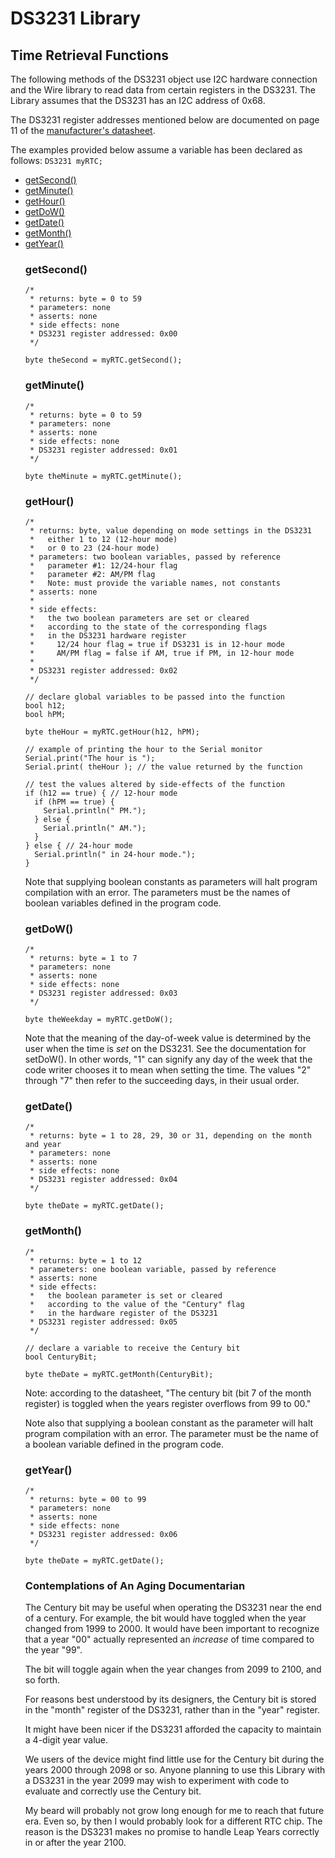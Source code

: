 # DS3231 Library
## Time Retrieval Functions
The following methods of the DS3231 object use I2C hardware connection and the Wire library to read data from certain registers in the DS3231. The Library assumes that the DS3231 has an I2C address of 0x68.

The DS3231 register addresses mentioned below are documented on page 11 of the [manufacturer's datasheet](https://datasheets.maximintegrated.com/en/ds/DS3231-DS3231S.pdf).

The examples provided below assume a variable has been declared as follows:
```DS3231 myRTC;```

<ul>
  <li><a href="#getSecond">getSecond&#40;&#41;</a></li>
  <li><a href="#getMinute">getMinute&#40;&#41;</a></li>
  <li><a href="#getHour">getHour&#40;&#41;</a></li>
  <li><a href="#getDow">getDoW&#40;&#41;</a></li>
  <li><a href="#getDate">getDate&#40;&#41;</a></li>
  <li><a href="#getMonth">getMonth&#40;&#41;</a></li>
  <li><a href="#getYear">getYear&#40;&#41;</a></li>

<h3 id="getSecond">getSecond&#40;&#41;</h3>

```
/*
 * returns: byte = 0 to 59
 * parameters: none
 * asserts: none
 * side effects: none
 * DS3231 register addressed: 0x00
 */

byte theSecond = myRTC.getSecond();
```

<h3 id="getMinute">getMinute&#40;&#41;</h3>

```
/*
 * returns: byte = 0 to 59
 * parameters: none
 * asserts: none
 * side effects: none
 * DS3231 register addressed: 0x01
 */

byte theMinute = myRTC.getMinute();
```

<h3 id="getHour">getHour&#40;&#41;</h3>

```
/*
 * returns: byte, value depending on mode settings in the DS3231
 *   either 1 to 12 (12-hour mode)
 *   or 0 to 23 (24-hour mode) 
 * parameters: two boolean variables, passed by reference
 *   parameter #1: 12/24-hour flag
 *   parameter #2: AM/PM flag
 *   Note: must provide the variable names, not constants
 * asserts: none
 *
 * side effects: 
 *   the two boolean parameters are set or cleared 
 *   according to the state of the corresponding flags 
 *   in the DS3231 hardware register
 *     12/24 hour flag = true if DS3231 is in 12-hour mode
 *     AM/PM flag = false if AM, true if PM, in 12-hour mode
 *
 * DS3231 register addressed: 0x02
 */

// declare global variables to be passed into the function
bool h12;
bool hPM;

byte theHour = myRTC.getHour(h12, hPM);

// example of printing the hour to the Serial monitor
Serial.print("The hour is ");
Serial.print( theHour ); // the value returned by the function

// test the values altered by side-effects of the function
if (h12 == true) { // 12-hour mode
  if (hPM == true) {
    Serial.println(" PM.");
  } else {
    Serial.println(" AM.");
  }
} else { // 24-hour mode
  Serial.println(" in 24-hour mode.");
}
```

Note that supplying boolean constants as parameters will halt program compilation with an error. The parameters must be the names of boolean variables defined in the program code.

<h3 id="getDoW">getDoW&#40;&#41;</h3>

```
/*
 * returns: byte = 1 to 7
 * parameters: none
 * asserts: none
 * side effects: none
 * DS3231 register addressed: 0x03
 */

byte theWeekday = myRTC.getDoW();
```

Note that the meaning of the day-of-week value is determined by the user when the time is *set* on the DS3231. See the documentation for setDoW(). In other words, "1" can signify any day of the week that the code writer chooses it to mean when setting the time. The values "2" through "7" then refer to the succeeding days, in their usual order.

<h3 id="getDate">getDate&#40;&#41;</h3>

```
/*
 * returns: byte = 1 to 28, 29, 30 or 31, depending on the month and year
 * parameters: none
 * asserts: none
 * side effects: none
 * DS3231 register addressed: 0x04
 */

byte theDate = myRTC.getDate();
```

<h3 id="getMonth">getMonth&#40;&#41;</h3>

```
/*
 * returns: byte = 1 to 12
 * parameters: one boolean variable, passed by reference
 * asserts: none
 * side effects: 
 *   the boolean parameter is set or cleared
 *   according to the value of the "Century" flag
 *   in the hardware register of the DS3231
 * DS3231 register addressed: 0x05
 */

// declare a variable to receive the Century bit
bool CenturyBit;

byte theDate = myRTC.getMonth(CenturyBit);
```

Note: according to the datasheet, "The century bit (bit 7 of the month register) is toggled when the years register overflows from 99 to 00."

Note also that supplying a boolean constant as the parameter will halt program compilation with an error. The parameter must be the name of a boolean variable defined in the program code.

<h3 id="getYear">getYear&#40;&#41;</h3>

```
/*
 * returns: byte = 00 to 99
 * parameters: none
 * asserts: none
 * side effects: none
 * DS3231 register addressed: 0x06
 */

byte theDate = myRTC.getDate();
```

### Contemplations of An Aging Documentarian 

The Century bit may be useful when operating the DS3231 near the end of a century. For example, the bit would have toggled when the year changed from 1999 to 2000. It would have been important to recognize that a year "00" actually represented an *increase* of time compared to the year "99".

The bit will toggle again when the year changes from 2099 to 2100, and so forth.

For reasons best understood by its designers, the Century bit is stored in the "month" register of the DS3231, rather than in the "year" register.

It might have been nicer if the DS3231 afforded the capacity to maintain a 4-digit year value.

We users of the device might find little use for the Century bit during the years 2000 through 2098 or so. Anyone planning to use this Library with a DS3231 in the year 2099 may wish to experiment with code to evaluate and correctly use the Century bit. 

My beard will probably not grow long enough for me to reach that future era. Even so, by then I would probably look for a different RTC chip. The reason is the DS3231 makes no promise to handle Leap Years correctly in or after the year 2100.


